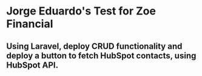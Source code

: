 <h1>Jorge Eduardo's Test for Zoe Financial</h1>
<h2>Using Laravel,  deploy CRUD functionality and deploy a button to fetch HubSpot contacts,  using HubSpot API.</h2>
